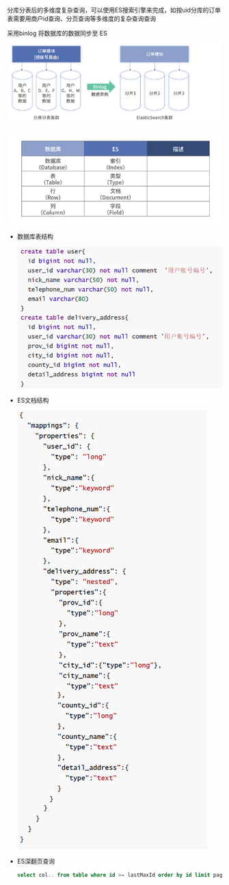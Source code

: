 分库分表后的多维度复杂查询，可以使用ES搜索引擎来完成，如按uid分库的订单表需要用商户id查询、分页查询等多维度的复杂查询查询

采用binlog 将数据库的数据同步至 ES

![image-20220224210600904](images/image-20220224210600904.png)

![image-20220224210640047](images/image-20220224210640047.png)

- 数据库表结构

  ![image-20220224210707100](images/image-20220224210707100.png)

- ES文档结构

  ![image-20220224211003643](images/image-20220224211003643.png)

- ES深翻页查询

  ```sql
  select col.. from table where id >= lastMaxId order by id limit pageSize
  ```

  